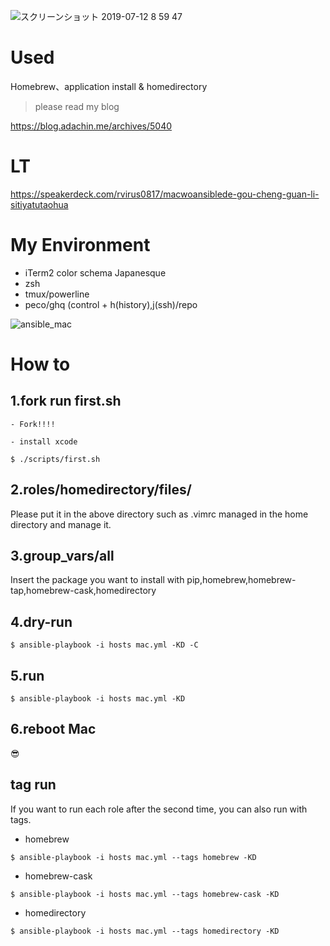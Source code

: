 ![スクリーンショット 2019-07-12 8 59 47](https://user-images.githubusercontent.com/5633085/61093278-b3c23b80-a484-11e9-974f-ca173732bc5d.png)

#  Used
Homebrew、application install & homedirectory

> please read my blog

https://blog.adachin.me/archives/5040

# LT

https://speakerdeck.com/rvirus0817/macwoansiblede-gou-cheng-guan-li-sitiyatutaohua

# My Environment


- iTerm2 color schema Japanesque
- zsh
- tmux/powerline
- peco/ghq (control + h(history),j(ssh)/repo


![ansible_mac](https://user-images.githubusercontent.com/5633085/84591635-05382f00-ae7b-11ea-9ac4-47041903c1c7.jpg)


# How to

## 1.fork run first.sh  
````
- Fork!!!!

- install xcode

$ ./scripts/first.sh
````

## 2.roles/homedirectory/files/
Please put it in the above directory such as .vimrc managed in the home directory and manage it.

## 3.group_vars/all
Insert the package you want to install with pip,homebrew,homebrew-tap,homebrew-cask,homedirectory

## 4.dry-run
````
$ ansible-playbook -i hosts mac.yml -KD -C
````

## 5.run
````
$ ansible-playbook -i hosts mac.yml -KD
````
## 6.reboot Mac

😎

## tag run

If you want to run each role after the second time, you can also run with tags.

- homebrew
```
$ ansible-playbook -i hosts mac.yml --tags homebrew -KD

```
- homebrew-cask
```
$ ansible-playbook -i hosts mac.yml --tags homebrew-cask -KD

```
- homedirectory
```
$ ansible-playbook -i hosts mac.yml --tags homedirectory -KD

```
